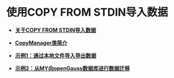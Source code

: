 # 使用COPY FROM STDIN导入数据

-   **[关于COPY FROM STDIN导入数据](关于COPY-FROM-STDIN导入数据.md)**  

-   **[CopyManager类简介](CopyManager类简介.md)**  

-   **[示例1：通过本地文件导入导出数据](示例1-通过本地文件导入导出数据.md)**  

-   **[示例2：从MY向openGauss数据库进行数据迁移](示例2-从MY向openGauss数据库进行数据迁移.md)**  


